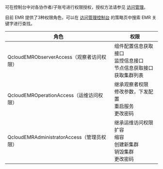 可在控制台中对各协作者/子账号进行权限授权，授权方法请参见 [访问管理](https://cloud.tencent.com/document/product/598/10602)。

目前 EMR 提供了3种权限角色，可以在 [访问管理控制台](https://console.cloud.tencent.com/cam/overview) 的策略页中搜索 EMR 关键字进行查找。

| 角色 | 权限| 
|---------|---------|
| QcloudEMRObserverAccess（观察者访问权限）	| 组件配置信息获取接口<br>监控信息接口<br>节点信息获取接口<br>获取集群列表|
| QcloudEMROperationAccess（运维访问权限）	| 继承观察者权限<br> 修改参数，下发配置<br>重启服务<br>更改密码 |
| QcloudEMRAdministratorAccess（管理员权限）| 继承运维访问权限<br>扩容<br>缩容<br>创建新集群<br>销毁集群<br>更改密码 |
